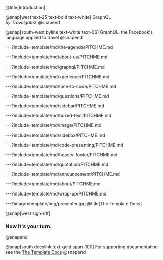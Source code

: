 @title[Introduction]

<!--
Tip! Get started with this template as follows:
Step 1. Delete the contents of this PITCHME.md file.
Step 2. Start adding your own custom slide content.
Step 3. Copy slide markdown snippets from template/md directory as needed.
-->

@snap[west text-25 text-bold text-white]
GraphQL<br>*by TravelgateX*
@snapend

@snap[south-west byline text-white text-06]
GraphQL, the Facebook's language applied to travel
@snapend

---?include=template/md/the-agenda/PITCHME.md

---?include=template/md/about-us/PITCHME.md

---?include=template/md/graphql/PITCHME.md

---?include=template/md/xperience/PITCHME.md

---?include=template/md/time-to-code/PITCHME.md

---?include=template/md/questions/PITCHME.md

---?include=template/md/sidebar/PITCHME.md

---?include=template/md/boxed-text/PITCHME.md

---?include=template/md/image/PITCHME.md

---?include=template/md/sidebox/PITCHME.md

---?include=template/md/code-presenting/PITCHME.md

---?include=template/md/header-footer/PITCHME.md

---?include=template/md/quotation/PITCHME.md

---?include=template/md/announcement/PITCHME.md

---?include=template/md/about/PITCHME.md

---?include=template/md/wrap-up/PITCHME.md

---?image=template/img/presenter.jpg
@title[The Template Docs]

@snap[west sign-off]
### Now it's your turn.
@snapend

@snap[south docslink text-gold span-100]
For supporting documentation see the [The Template Docs](https://gitpitch.com/docs/the-template)
@snapend
